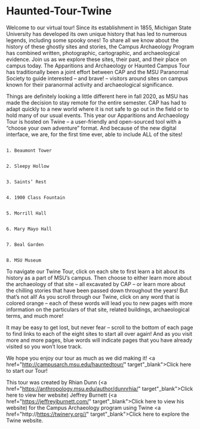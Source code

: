 # Haunted-Tour-Twine

Welcome to our virtual tour! Since its establishment in 1855, Michigan State University has developed its own unique history that has led to numerous legends, including some spooky ones! To share all we know about the history of these ghostly sites and stories, the Campus Archaeology Program has combined written, photographic, cartographic, and archaeological evidence. Join us as we explore these sites, their past, and their place on campus today. The Apparitions and Archaeology or Haunted Campus Tour has traditionally been a joint effort between CAP and the MSU Paranormal Society to guide interested – and brave! – visitors around sites on campus known for their paranormal activity and archaeological significance.

Things are definitely looking a little different here in fall 2020, as MSU has made the decision to stay remote for the entire semester. CAP has had to adapt quickly to a new world where it is not safe to go out in the field or to hold many of our usual events. This year our Apparitions and Archaeology Tour is hosted on Twine – a user-friendly and open-sourced tool with a “choose your own adventure” format. And because of the new digital interface, we are, for the first time ever, able to include ALL of the sites! 

                                                                            1. Beaumont Tower

                                                                            2. Sleepy Hollow

                                                                            3. Saints’ Rest

                                                                            4. 1900 Class Fountain

                                                                            5. Morrill Hall

                                                                            6. Mary Mayo Hall

                                                                            7. Beal Garden

                                                                            8. MSU Museum 

To navigate our Twine Tour, click on each site to first learn a bit about its history as a part of MSU’s campus. Then choose to either learn more about the archaeology of that site – all excavated by CAP – or learn more about the chilling stories that have been passed down throughout the years! But that’s not all! As you scroll through our Twine, click on any word that is colored orange – each of these words will lead you to new pages with more information on the particulars of that site, related buildings, archaeological terms, and much more! 

It may be easy to get lost, but never fear – scroll to the bottom of each page to find links to each of the eight sites to start all over again! And as you visit more and more pages, blue words will indicate pages that you have already visited so you won’t lose track.

We hope you enjoy our tour as much as we did making it! <a href="http://campusarch.msu.edu/hauntedtour/" target"_blank">Click here to start our Tour!</a> 

This tour was created by Rhian Dunn (<a href="https://anthropology.msu.edu/author/dunnrhia/" target"_blank">Click here to view her website</a>) Jeffrey Burnett (<a href="https://jeffreyjburnett.com/" target"_blank">Click here to view his website</a>) for the Campus Archaeology program using Twine <a href="http://https://twinery.org//" target"_blank">Click here to explore the Twine website</a>. 
